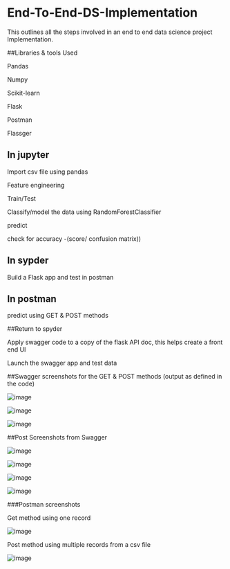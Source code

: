 # End-To-End-DS-Implementation

This outlines all the steps involved in an end to end data science project Implementation.

##Libraries & tools Used

Pandas

Numpy

Scikit-learn

Flask

Postman

Flassger

## In jupyter 
Import csv file using pandas

Feature engineering

Train/Test

Classify/model the data using RandomForestClassifier

predict

check for accuracy -(score/ confusion matrix))

## In sypder

Build a Flask app and test in postman

## In postman

predict using GET & POST methods

##Return to spyder 

Apply swagger code to a copy of the flask API doc, this helps create a front end UI

Launch the swagger app and test data

##Swagger screenshots for the GET & POST methods (output as defined in the code)

![image](https://user-images.githubusercontent.com/52436599/112982695-c124cb00-912a-11eb-9753-650fd0e969d9.png)

![image](https://user-images.githubusercontent.com/52436599/112982771-db5ea900-912a-11eb-81d7-df02fb844d5c.png)

![image](https://user-images.githubusercontent.com/52436599/112982841-f5988700-912a-11eb-8481-f155669e24d6.png)


##Post Screenshots from Swagger

![image](https://user-images.githubusercontent.com/52436599/112983029-2c6e9d00-912b-11eb-881f-0f218667dba1.png)

![image](https://user-images.githubusercontent.com/52436599/112983119-45774e00-912b-11eb-80a6-b03520d6412e.png)

![image](https://user-images.githubusercontent.com/52436599/112983225-6a6bc100-912b-11eb-907b-e6bc5e619ffa.png)

![image](https://user-images.githubusercontent.com/52436599/112983331-9129f780-912b-11eb-987d-bb46fea6f268.png)



###Postman screenshots

Get method using one record

![image](https://user-images.githubusercontent.com/52436599/112975201-5cb13e00-9121-11eb-9ca1-4894c9c6025e.png)

Post method using multiple records from a csv file

![image](https://user-images.githubusercontent.com/52436599/112975324-7ce0fd00-9121-11eb-9ae6-0655f2f65f7f.png)


